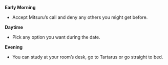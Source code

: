**Early Morning**

- Accept Mitsuru’s call and deny any others you might get before.

**Daytime**

- Pick any option you want during the date.

**Evening**

- You can study at your room’s desk, go to Tartarus or go straight to bed.
